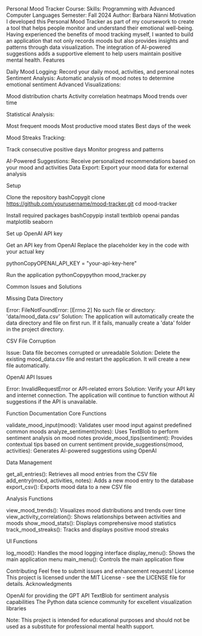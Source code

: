 Personal Mood Tracker
Course: Skills: Programming with Advanced Computer Languages
Semester: Fall 2024
Author: Barbara Nänni
Motivation
I developed this Personal Mood Tracker as part of my coursework to create a tool that helps people monitor and understand their emotional well-being. Having experienced the benefits of mood tracking myself, I wanted to build an application that not only records moods but also provides insights and patterns through data visualization. The integration of AI-powered suggestions adds a supportive element to help users maintain positive mental health.
Features

Daily Mood Logging: Record your daily mood, activities, and personal notes
Sentiment Analysis: Automatic analysis of mood notes to determine emotional sentiment
Advanced Visualizations:

Mood distribution charts
Activity correlation heatmaps
Mood trends over time


Statistical Analysis:

Most frequent moods
Most productive mood states
Best days of the week


Mood Streaks Tracking:

Track consecutive positive days
Monitor progress and patterns


AI-Powered Suggestions: Receive personalized recommendations based on your mood and activities
Data Export: Export your mood data for external analysis

Setup

Clone the repository
bashCopygit clone https://github.com/yourusername/mood-tracker.git
cd mood-tracker

Install required packages
bashCopypip install textblob openai pandas matplotlib seaborn

Set up OpenAI API key

Get an API key from OpenAI
Replace the placeholder key in the code with your actual key

pythonCopyOPENAI_API_KEY = "your-api-key-here"

Run the application
pythonCopypython mood_tracker.py


Common Issues and Solutions

Missing Data Directory

Error: FileNotFoundError: [Errno 2] No such file or directory: 'data/mood_data.csv'
Solution: The application will automatically create the data directory and file on first run. If it fails, manually create a 'data' folder in the project directory.


CSV File Corruption

Issue: Data file becomes corrupted or unreadable
Solution: Delete the existing mood_data.csv file and restart the application. It will create a new file automatically.


OpenAI API Issues

Error: InvalidRequestError or API-related errors
Solution: Verify your API key and internet connection. The application will continue to function without AI suggestions if the API is unavailable.



Function Documentation
Core Functions

validate_mood_input(mood): Validates user mood input against predefined common moods
analyze_sentiment(notes): Uses TextBlob to perform sentiment analysis on mood notes
provide_mood_tips(sentiment): Provides contextual tips based on current sentiment
provide_suggestions(mood, activities): Generates AI-powered suggestions using OpenAI

Data Management

get_all_entries(): Retrieves all mood entries from the CSV file
add_entry(mood, activities, notes): Adds a new mood entry to the database
export_csv(): Exports mood data to a new CSV file

Analysis Functions

view_mood_trends(): Visualizes mood distributions and trends over time
view_activity_correlation(): Shows relationships between activities and moods
show_mood_stats(): Displays comprehensive mood statistics
track_mood_streaks(): Tracks and displays positive mood streaks

UI Functions

log_mood(): Handles the mood logging interface
display_menu(): Shows the main application menu
main_menu(): Controls the main application flow

Contributing
Feel free to submit issues and enhancement requests!
License
This project is licensed under the MIT License - see the LICENSE file for details.
Acknowledgments

OpenAI for providing the GPT API
TextBlob for sentiment analysis capabilities
The Python data science community for excellent visualization libraries

Note: This project is intended for educational purposes and should not be used as a substitute for professional mental health support.
